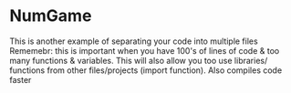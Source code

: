 # NumGame
This is another example of separating your code into multiple files
Rememebr: this is important when you have 100's of lines of code & too many 
functions & variables. This will also allow you too use libraries/ functions 
from other files/projects (import function). Also compiles code faster 
